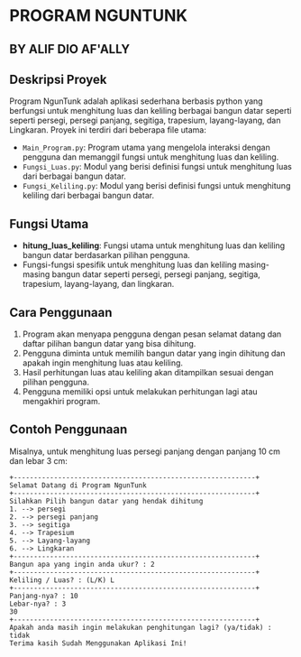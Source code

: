 # PROGRAM NGUNTUNK
## BY ALIF DIO AF'ALLY

## Deskripsi Proyek
Program NgunTunk adalah aplikasi sederhana berbasis python yang berfungsi untuk menghitung luas dan keliling berbagai bangun datar seperti seperti persegi, persegi panjang, segitiga, trapesium, layang-layang, dan Lingkaran. Proyek ini terdiri dari beberapa file utama:
- `Main_Program.py`: Program utama yang mengelola interaksi dengan pengguna dan memanggil fungsi untuk menghitung luas dan keliling.
- `Fungsi_Luas.py`: Modul yang berisi definisi fungsi untuk menghitung luas dari berbagai bangun datar.
- `Fungsi_Keliling.py`: Modul yang berisi definisi fungsi untuk menghitung keliling dari berbagai bangun datar.

## Fungsi Utama
- **hitung_luas_keliling**: Fungsi utama untuk menghitung luas dan keliling bangun datar berdasarkan pilihan pengguna.
- Fungsi-fungsi spesifik untuk menghitung luas dan keliling masing-masing bangun datar seperti persegi, persegi panjang, segitiga, trapesium, layang-layang, dan lingkaran.

## Cara Penggunaan
1. Program akan menyapa pengguna dengan pesan selamat datang dan daftar pilihan bangun datar yang bisa dihitung.
2. Pengguna diminta untuk memilih bangun datar yang ingin dihitung dan apakah ingin menghitung luas atau keliling.
3. Hasil perhitungan luas atau keliling akan ditampilkan sesuai dengan pilihan pengguna.
4. Pengguna memiliki opsi untuk melakukan perhitungan lagi atau mengakhiri program.

## Contoh Penggunaan
Misalnya, untuk menghitung luas persegi panjang dengan panjang 10 cm dan lebar 3 cm:
```plaintext
+------------------------------------------------------------+
Selamat Datang di Program NgunTunk
+------------------------------------------------------------+
Silahkan Pilih bangun datar yang hendak dihitung
1. --> persegi
2. --> persegi panjang
3. --> segitiga
4. --> Trapesium
5. --> Layang-layang
6. --> Lingkaran
+------------------------------------------------------------+ 
Bangun apa yang ingin anda ukur? : 2
+------------------------------------------------------------+
Keliling / Luas? : (L/K) L
+------------------------------------------------------------+
Panjang-nya? : 10
Lebar-nya? : 3
30
+------------------------------------------------------------+
Apakah anda masih ingin melakukan penghitungan lagi? (ya/tidak) : tidak 
Terima kasih Sudah Menggunakan Aplikasi Ini!
